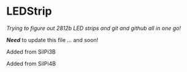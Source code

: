 # LEDStrip
*Trying to figure out 2812b LED strips and git and github all in one go!*

***Need*** to update this file ...
and soon!

Added from SilPi3B

Added from SilPi4B
